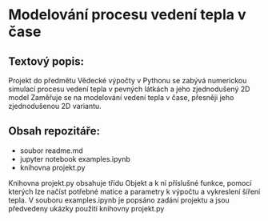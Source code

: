 # Modelování procesu vedení tepla v čase

## Textový popis:
Projekt do předmětu Vědecké výpočty v Pythonu se zabývá numerickou simulací procesu vedení tepla v pevných látkách a jeho zjednodušený 2D model
Zaměřuje se na modelování vedení tepla v čase, přesněji jeho zjednodušenou 2D variantu.


## Obsah repozitáře:
- soubor readme.md
- jupyter notebook examples.ipynb
- knihovna projekt.py

Knihovna projekt.py obsahuje třídu Objekt a k ní příslušné funkce, pomocí kterých lze načíst potřebné matice a parametry k výpočtu a vykreslení šíření tepla.
V souboru examples.ipynb je popsáno zadání projektu a jsou předvedeny ukázky použití knihovny projekt.py



